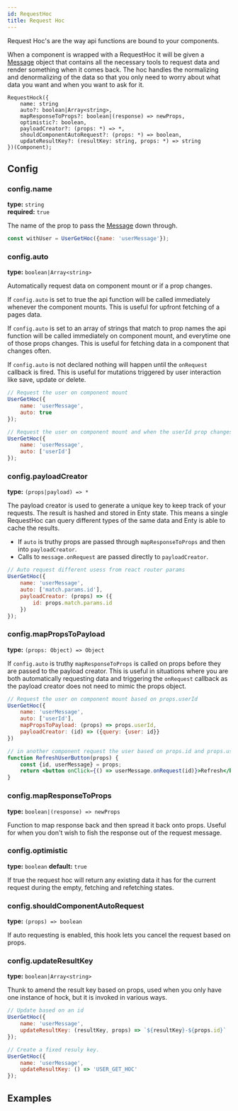 ```yaml
---
id: RequestHoc
title: Request Hoc
---
```


Request Hoc's are the way api functions are bound to your components.

When a component is wrapped with a RequestHoc it will be given a [Message] object that contains all 
the necessary tools to request data and render something when it comes back. The hoc handles the 
normalizing and denormalizing of the data so that you only need to worry about what data you want 
and when you want to ask for it.

```flow
RequestHock({
    name: string
    auto?: boolean|Array<string>,
    mapResponseToProps?: boolean|(response) => newProps,
    optimistic?: boolean,
    payloadCreator?: (props: *) => *,
    shouldComponentAutoRequest?: (props: *) => boolean,
    updateResultKey?: (resultKey: string, props: *) => string
})(Component);
```


## Config

### config.name
**type:** `string`  
**required:** `true`  

The name of the prop to pass the [Message] down through.

```js
const withUser = UserGetHoc({name: 'userMessage'});
```

### config.auto
**type:** `boolean|Array<string>`  

Automatically request data on component mount or if a prop changes.

If `config.auto` is set to true the api function will be called immediately whenever the component mounts.
This is useful for upfront fetching of a pages data.

If `config.auto` is set to an array of strings that match to prop names the api function will be called 
immediately on component mount, and everytime one of those props changes.
This is useful for fetching data in a component that changes often.

If `config.auto` is not declared nothing will happen until the `onRequest` callback is fired.
This is useful for mutations triggered by user interaction like save, update or delete.

```js
// Request the user on component mount
UserGetHoc({
    name: 'userMessage', 
    auto: true
});

// Request the user on component mount and when the userId prop changes
UserGetHoc({
    name: 'userMessage',
    auto: ['userId']
});
```


### config.payloadCreator
**type:** `(props|payload) => *`  

The payload creator is used to generate a unique key to keep track of your requests. The result is 
hashed and stored in Enty state. This means a single RequestHoc can query different types of the 
same data and Enty is able to cache the results.

* If `auto` is truthy props are passed through `mapResponseToProps` and then into `payloadCreator`.
* Calls to `message.onRequest` are passed directly to `payloadCreator`.


```js
// Auto request different usess from react router params
UserGetHoc({
    name: 'userMessage', 
    auto: ['match.params.id'],
    payloadCreator: (props) => ({
        id: props.match.params.id
    })
});
```

### config.mapPropsToPayload
**type:** `(props: Object) => Object`

If `config.auto` is truthy `mapResponseToProps` is called on props before they are passed to the 
payload creator. This is useful in situations where you are both automatically requesting data 
and triggering the `onRequest` callback as the payload creator does not need to mimic the props 
object.

```jsx
// Request the user on component mount based on props.userId
UserGetHoc({
    name: 'userMessage',
    auto: ['userId'],
    mapPropsToPayload: (props) => props.userId,
    payloadCreator: (id) => ({query: {user: id}}
})

// in another component request the user based on props.id and props.userMessage
function RefreshUserButton(props) {
    const {id, userMessage} = props;
    return <button onClick={() => userMessage.onRequest(id)}>Refresh</button>;
}
```


### config.mapResponseToProps
**type:** `boolean|(response) => newProps`  

Function to map response back and then spread it back onto props.
Useful for when you don't wish to fish the response out of the request message.


### config.optimistic
**type:** `boolean`
**default:** `true`

If true the request hoc will return any existing data it has for the current request
during the empty, fetching and refetching states.


### config.shouldComponentAutoRequest
**type:** `(props) => boolean`  

If auto requesting is enabled, this hook lets you cancel the request based on props.


### config.updateResultKey
**type:** `boolean|Array<string>`  

Thunk to amend the result key based on props, used when you only have one instance of hock,
but it is invoked in various ways.

```js
// Update based on an id
UserGetHoc({
    name: 'userMessage',
    updateResultKey: (resultKey, props) => `${resultKey}-${props.id}`
});

// Create a fixed resuly key.
UserGetHoc({
    name: 'userMessage',
    updateResultKey: () => 'USER_GET_HOC'
});
```





## Examples



[Message]: /docs/data/Message

